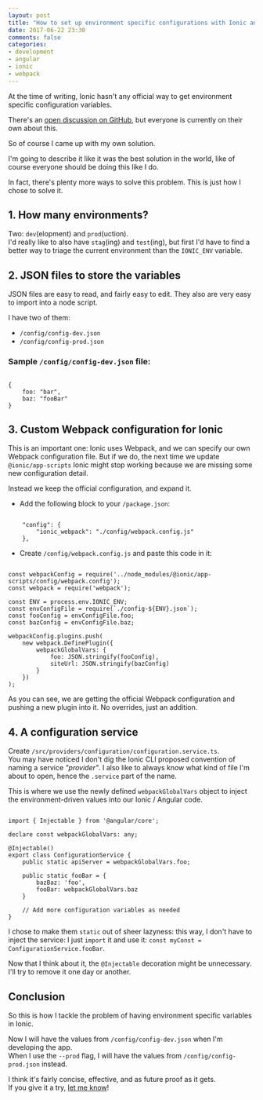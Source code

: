 ```yaml
---
layout: post
title: "How to set up environment specific configurations with Ionic and Webpack"
date: 2017-06-22 23:30
comments: false
categories:
- development
- angular
- ionic
- webpack
---
```


At the time of writing, Ionic hasn't any official way to get environment specific configuration variables.

There's an [open discussion on GitHub](https://github.com/ionic-team/ionic-app-scripts/issues/762), but everyone is currently on their own about this.

So of course I came up with my own solution.

I'm going to describe it like it was the best solution in the world, like of course everyone should be doing this like I do.

In fact, there's plenty more ways to solve this problem. This is just how I chose to solve it.

## 1. How many environments?

Two: `dev`(elopment) and `prod`(uction).  
I'd really like to also have `stag`(ing) and `test`(ing), but first I'd have to find a better way to triage the current environment than the `IONIC_ENV` variable.

## 2. JSON files to store the variables

JSON files are easy to read, and fairly easy to edit. They also are very easy to import into a node script.

I have two of them:

  *  `/config/config-dev.json`
  *  `/config/config-prod.json`

### Sample `/config/config-dev.json` file:

<pre class="margin-medium-bottom"><code class="language-json">
{
    foo: "bar",
    baz: "fooBar"
}
</code></pre>

## 3. Custom Webpack configuration for Ionic

This is an important one: Ionic uses Webpack, and we can specify our own Webpack configuration file. But if we do, the next time we update `@ionic/app-scripts` Ionic might stop working because we are missing some new configuration detail.

Instead we keep the official configuration, and expand it.

  *  Add the following block to your `/package.json`:

<pre class="margin-medium-bottom"><code class="language-json">
    "config": {
        "ionic_webpack": "./config/webpack.config.js"
    },
</code></pre>

  *  Create `/config/webpack.config.js` and paste this code in it:

<pre class="margin-medium-bottom"><code class="language-javascript">
const webpackConfig = require('../node_modules/@ionic/app-scripts/config/webpack.config');
const webpack = require('webpack');

const ENV = process.env.IONIC_ENV;
const envConfigFile = require(`./config-${ENV}.json`);
const fooConfig = envConfigFile.foo;
const bazConfig = envConfigFile.baz;

webpackConfig.plugins.push(
    new webpack.DefinePlugin({
        webpackGlobalVars: {
            foo: JSON.stringify(fooConfig),
            siteUrl: JSON.stringify(bazConfig)
        }
    })
);
</code></pre>

As you can see, we are getting the official Webpack configuration and pushing a new plugin into it. No overrides, just an addition.

## 4. A configuration service

Create `/src/providers/configuration/configuration.service.ts`.  
You may have noticed I don't dig the Ionic CLI proposed convention of naming a service *"provider"*. I also like to always know what kind of file I'm about to open, hence the `.service` part of the name.

This is where we use the newly defined `webpackGlobalVars` object to inject the environment-driven values into our Ionic / Angular code.

<pre class="margin-medium-bottom"><code class="language-typescript">
import { Injectable } from '@angular/core';

declare const webpackGlobalVars: any;

@Injectable()
export class ConfigurationService {
    public static apiServer = webpackGlobalVars.foo;

    public static fooBar = {
        bazBaz: 'foo',
        fooBar: webpackGlobalVars.baz
    }

    // Add more configuration variables as needed
}
</code></pre>

I chose to make them `static` out of sheer lazyness: this way, I don't have to inject the service: I just `import` it and use it: `const myConst = ConfigurationService.fooBar`.

Now that I think about it, the `@Injectable` decoration might be unnecessary. I'll try to remove it one day or another.

## Conclusion

So this is how I tackle the problem of having environment specific variables in Ionic.

Now I will have the values from `/config/config-dev.json` when I'm developing the app.  
When I use the `--prod` flag, I will have the values from `/config/config-prod.json` instead.

I think it's fairly concise, effective, and as future proof as it gets.  
If you give it a try, [let me know](https://twitter.com/trumbitta)! 